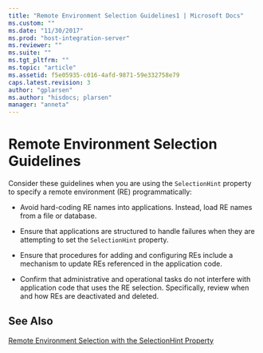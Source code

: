 ```yaml
---
title: "Remote Environment Selection Guidelines1 | Microsoft Docs"
ms.custom: ""
ms.date: "11/30/2017"
ms.prod: "host-integration-server"
ms.reviewer: ""
ms.suite: ""
ms.tgt_pltfrm: ""
ms.topic: "article"
ms.assetid: f5e05935-c016-4afd-9871-59e332758e79
caps.latest.revision: 3
author: "gplarsen"
ms.author: "hisdocs; plarsen"
manager: "anneta"
---
```

# Remote Environment Selection Guidelines
Consider these guidelines when you are using the `SelectionHint` property to specify a remote environment (RE) programmatically:  
  
-   Avoid hard-coding RE names into applications. Instead, load RE names from a file or database.  
  
-   Ensure that applications are structured to handle failures when they are attempting to set the `SelectionHint` property.  
  
-   Ensure that procedures for adding and configuring REs include a mechanism to update REs referenced in the application code.  
  
-   Confirm that administrative and operational tasks do not interfere with application code that uses the RE selection. Specifically, review when and how REs are deactivated and deleted.  
  
## See Also  
 [Remote Environment Selection with the SelectionHint Property](../core/remote-environment-selection-with-the-selectionhint-property2.md)